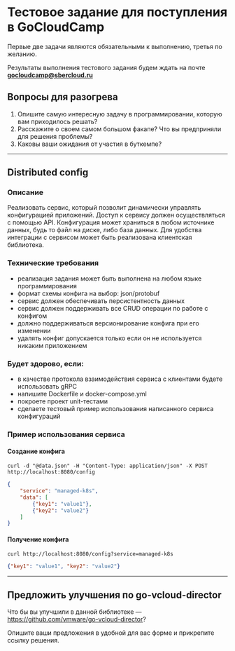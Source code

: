 # Тестовое задание для поступления в GoCloudCamp

Первые две задачи являются обязательными к выполнению, третья по желанию.

Результаты выполнения тестового задания будем ждать на почте **gocloudcamp@sbercloud.ru**

## Вопросы для разогрева

1. Опишите самую интересную задачу в программировании, которую вам приходилось решать?
2. Расскажите о своем самом большом факапе? Что вы предприняли для решения проблемы?
3. Каковы ваши ожидания от участия в буткемпе?

---

## Distributed config

### Описание

Реализовать сервис, который позволит динамически управлять конфигурацией приложений. Доступ к сервису должен осуществляться с помощью API. Конфигурация может храниться в любом источнике данных, будь то файл на диске, либо база данных. Для удобства интеграции с сервисом может быть реализована клиентская библиотека.

### Технические требования

* реализация задания может быть выполнена на любом языке программирования
* формат схемы конфига на выбор: json/protobuf
* сервис должен обеспечивать персистентность данных
* сервис должен поддерживать все CRUD операции по работе с конфигом
* должно поддерживаться версионирование конфига при его изменении
* удалять конфиг допускается только если он не используется никаким приложением

### Будет здорово, если:
* в качестве протокола взаимодействия сервиса с клиентами будете использовать gRPC
* напишите Dockerfile и docker-compose.yml
* покроете проект unit-тестами
* сделаете тестовый пример использования написанного сервиса конфигураций

### Пример использования сервиса

#### Создание конфига

`curl -d "@data.json" -H "Content-Type: application/json" -X POST http://localhost:8080/config`

```json
{
    "service": "managed-k8s",
    "data": [
        {"key1": "value1"},
        {"key2": "value2"}
    ]
}
```

#### Получение конфига

`curl http://localhost:8080/config?service=managed-k8s`

```json
{"key1": "value1", "key2": "value2"}
```

---

## Предложить улучшения по go-vcloud-director

Что бы вы улучшили в данной библиотеке — https://github.com/vmware/go-vcloud-director?

Опишите ваши предложения в удобной для вас форме и прикрепите ссылку решения.